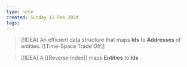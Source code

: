 ```yaml
---
type: note
created: Sunday 11 Feb 2024
tags: 
---
```

> [!IDEA]
> An efficient data structure that maps **Ids** to **Addresses** of entities. [[Time-Space Trade Off]]


> [!IDEA]
> A [[Reverse Index]] maps **Entities** to **Ids**